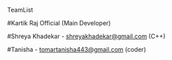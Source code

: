 </b> TeamList </b>

#Kartik Raj Official (Main Developer) 

#Shreya Khadekar - shreyakhadekar@gmail.com (C++)

#Tanisha - tomartanisha443@gmail.com (coder)

